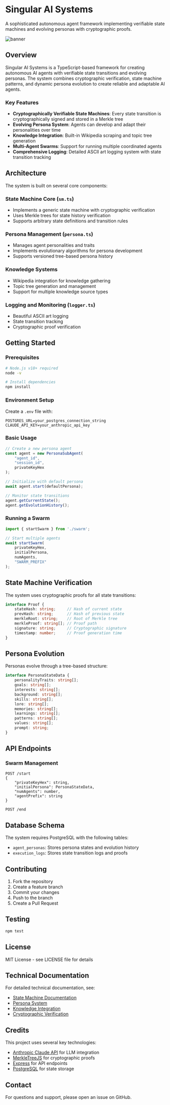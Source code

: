 # Singular AI Systems

A sophisticated autonomous agent framework implementing verifiable state machines and evolving personas with cryptographic proofs.

![banner](https://github.com/user-attachments/assets/0caf7c05-d639-4828-8cba-8c0156929280)

## Overview

Singular AI Systems is a TypeScript-based framework for creating autonomous AI agents with verifiable state transitions and evolving personas. The system combines cryptographic verification, state machine patterns, and dynamic persona evolution to create reliable and adaptable AI agents.

### Key Features

- **Cryptographically Verifiable State Machines**: Every state transition is cryptographically signed and stored in a Merkle tree
- **Evolving Persona System**: Agents can develop and adapt their personalities over time
- **Knowledge Integration**: Built-in Wikipedia scraping and topic tree generation
- **Multi-Agent Swarms**: Support for running multiple coordinated agents
- **Comprehensive Logging**: Detailed ASCII art logging system with state transition tracking

## Architecture

The system is built on several core components:

### State Machine Core (`sm.ts`)
- Implements a generic state machine with cryptographic verification
- Uses Merkle trees for state history verification
- Supports arbitrary state definitions and transition rules

### Persona Management (`persona.ts`)
- Manages agent personalities and traits
- Implements evolutionary algorithms for persona development
- Supports versioned tree-based persona history

### Knowledge Systems
- Wikipedia integration for knowledge gathering
- Topic tree generation and management
- Support for multiple knowledge source types

### Logging and Monitoring (`logger.ts`)
- Beautiful ASCII art logging
- State transition tracking
- Cryptographic proof verification

## Getting Started

### Prerequisites

```bash
# Node.js v18+ required
node -v

# Install dependencies
npm install
```

### Environment Setup

Create a `.env` file with:

```env
POSTGRES_URL=your_postgres_connection_string
CLAUDE_API_KEY=your_anthropic_api_key
```

### Basic Usage

```typescript
// Create a new persona agent
const agent = new PersonaSubAgent(
    "agent_id",
    "session_id",
    privateKeyHex
);

// Initialize with default persona
await agent.start(defaultPersona);

// Monitor state transitions
agent.getCurrentState();
agent.getEvolutionHistory();
```

### Running a Swarm

```typescript
import { startSwarm } from './swarm';

// Start multiple agents
await startSwarm(
    privateKeyHex,
    initialPersona,
    numAgents,
    "SWARM_PREFIX"
);
```

## State Machine Verification

The system uses cryptographic proofs for all state transitions:

```typescript
interface Proof {
    stateHash: string;     // Hash of current state
    prevHash: string;      // Hash of previous state
    merkleRoot: string;    // Root of Merkle tree
    merkleProof: string[]; // Proof path
    signature: string;     // Cryptographic signature
    timestamp: number;     // Proof generation time
}
```

## Persona Evolution

Personas evolve through a tree-based structure:

```typescript
interface PersonaStateData {
    personalityTraits: string[];
    goals: string[];
    interests: string[];
    background: string[];
    skills: string[];
    lore: string[];
    memories: string[];
    learnings: string[];
    patterns: string[];
    values: string[];
    prompt: string;
}
```

## API Endpoints

### Swarm Management

```
POST /start
{
    "privateKeyHex": string,
    "initialPersona": PersonaStateData,
    "numAgents": number,
    "agentPrefix": string
}

POST /end
```

## Database Schema

The system requires PostgreSQL with the following tables:

- `agent_personas`: Stores persona states and evolution history
- `execution_logs`: Stores state transition logs and proofs

## Contributing

1. Fork the repository
2. Create a feature branch
3. Commit your changes
4. Push to the branch
5. Create a Pull Request

## Testing

```bash
npm test
```

## License

MIT License - see LICENSE file for details

## Technical Documentation

For detailed technical documentation, see:

- [State Machine Documentation](docs/state-machine.md)
- [Persona System](docs/persona-system.md)
- [Knowledge Integration](docs/knowledge-integration.md)
- [Cryptographic Verification](docs/crypto-verification.md)

## Credits

This project uses several key technologies:

- [Anthropic Claude API](https://www.anthropic.com/claude) for LLM integration
- [MerkleTreeJS](https://github.com/miguelmota/merkletreejs) for cryptographic proofs
- [Express](https://expressjs.com/) for API endpoints
- [PostgreSQL](https://www.postgresql.org/) for state storage

## Contact

For questions and support, please open an issue on GitHub.
